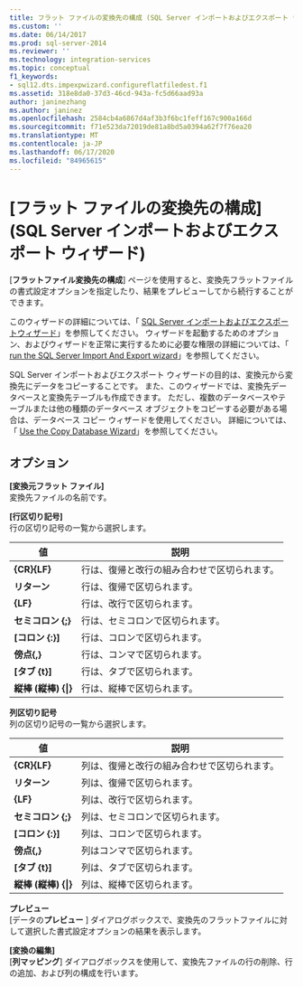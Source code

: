 ```yaml
---
title: フラット ファイルの変換先の構成 (SQL Server インポートおよびエクスポート ウィザード) | Microsoft Docs
ms.custom: ''
ms.date: 06/14/2017
ms.prod: sql-server-2014
ms.reviewer: ''
ms.technology: integration-services
ms.topic: conceptual
f1_keywords:
- sql12.dts.impexpwizard.configureflatfiledest.f1
ms.assetid: 318e8da0-37d3-46cd-943a-fc5d66aad93a
author: janinezhang
ms.author: janinez
ms.openlocfilehash: 2584cb4a6867d4af3b3f6bc1feff167c900a166d
ms.sourcegitcommit: f71e523da72019de81a8bd5a0394a62f7f76ea20
ms.translationtype: MT
ms.contentlocale: ja-JP
ms.lasthandoff: 06/17/2020
ms.locfileid: "84965615"
---
```

# <a name="configure-flat-file-destination-sql-server-import-and-export-wizard"></a>[フラット ファイルの変換先の構成] (SQL Server インポートおよびエクスポート ウィザード)
  [**フラットファイル変換先の構成**] ページを使用すると、変換先フラットファイルの書式設定オプションを指定したり、結果をプレビューしてから続行することができます。  
  
 このウィザードの詳細については、「 [SQL Server インポートおよびエクスポートウィザード](import-and-export-data-with-the-sql-server-import-and-export-wizard.md)」を参照してください。 ウィザードを起動するためのオプション、およびウィザードを正常に実行するために必要な権限の詳細については、「 [run the SQL Server Import And Export wizard](start-the-sql-server-import-and-export-wizard.md)」を参照してください。  
  
 SQL Server インポートおよびエクスポート ウィザードの目的は、変換元から変換先にデータをコピーすることです。 また、このウィザードでは、変換先データベースと変換先テーブルも作成できます。 ただし、複数のデータベースやテーブルまたは他の種類のデータベース オブジェクトをコピーする必要がある場合は、データベース コピー ウィザードを使用してください。 詳細については、「 [Use the Copy Database Wizard](../../relational-databases/databases/use-the-copy-database-wizard.md)」を参照してください。  
  
## <a name="options"></a>オプション  
 **[変換元フラット ファイル]**  
 変換先ファイルの名前です。  
  
 **[行区切り記号]**  
 行の区切り記号の一覧から選択します。  
  
|値|説明|  
|-----------|-----------------|  
|**{CR}{LF}**|行は、復帰と改行の組み合わせで区切られます。|  
|**リターン**|行は、復帰で区切られます。|  
|**{LF}**|行は、改行で区切られます。|  
|**セミコロン {;}**|行は、セミコロンで区切られます。|  
|**[コロン {:}]**|行は、コロンで区切られます。|  
|**傍点{,}**|行は、コンマで区切られます。|  
|**[タブ {t}]**|行は、タブで区切られます。|  
|**縦棒 (縦棒) {&#124;}**|行は、縦棒で区切られます。|  
  
 **列区切り記号**  
 列の区切り記号の一覧から選択します。  
  
|値|説明|  
|-----------|-----------------|  
|**{CR}{LF}**|列は、復帰と改行の組み合わせで区切られます。|  
|**リターン**|列は、復帰で区切られます。|  
|**{LF}**|列は、改行で区切られます。|  
|**セミコロン {;}**|列は、セミコロンで区切られます。|  
|**[コロン {:}]**|列は、コロンで区切られます。|  
|**傍点{,}**|列はコンマで区切られます。|  
|**[タブ {t}]**|列は、タブで区切られます。|  
|**縦棒 (縦棒) {&#124;}**|列は、縦棒で区切られます。|  
  
 **プレビュー**  
 [データの**プレビュー** ] ダイアログボックスで、変換先のフラットファイルに対して選択した書式設定オプションの結果を表示します。  
  
 **[変換の編集]**  
 [**列マッピング**] ダイアログボックスを使用して、変換先ファイルの行の削除、行の追加、および列の構成を行います。  
  
  
